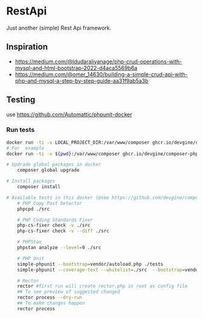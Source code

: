# RestApi
Just another (simple) Rest Api framework.

## Inspiration
- https://medium.com/@ldudaraliyanage/php-crud-operations-with-mysql-and-html-bootstrap-2022-d4aca5569b6a  
- https://medium.com/@omer_14630/building-a-simple-crud-api-with-php-and-mysql-a-step-by-step-guide-aa31f9ab5a3b

## Testing
use https://github.com/Automattic/phpunit-docker

### Run tests
```bash
docker run -ti -v LOCAL_PROJECT_DIR:/var/www/composer ghcr.io/devgine/composer-php:latest sh
# For  example
docker run -ti -v ${pwd}:/var/www/composer ghcr.io/devgine/composer-php:v2-php7.4-alpine sh

# Updrade global packages in docker
    composer global upgrade

# Install packages
    composer install

# Available tests in this docker (@see https://github.com/devgine/composer-php) 
    # PHP Copy Past Detector
    phpcpd ./src

    # PHP Coding Standards Fixer
    php-cs-fixer check -v ./src
    php-cs-fixer check -v --diff ./src

    # PHPStan
    phpstan analyze --level=9 ./src

    # PHP Unit
    simple-phpunit --bootstrap=vendor/autoload.php ./tests
    simple-phpunit --coverage-text --whitelist=./src  --bootstrap=vendor/autoload.php ./tests

    # Rector
    rector #first run will create rector.php in root as config file
    ## To see preview of suggested changed
    rector process --dry-run
    ## To make changes happen
    rector process
```
